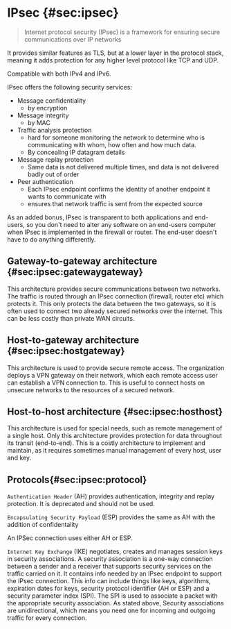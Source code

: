 # IPsec {#sec:ipsec}

> Internet protocol security (IPsec) is a framework for ensuring secure communications over IP
networks

It provides similar features as TLS, but at a lower layer in the protocol stack, meaning it adds
protection for any higher level protocol like TCP and UDP.

Compatible with both IPv4 and IPv6.

IPsec offers the following security services:

- Message confidentiality
    - by encryption
- Message integrity
    - by MAC
- Traffic analysis protection
    - hard for someone monitoring the network to determine who is communicating with whom, how often and how much data.
    - By concealing IP datagram details
- Message replay protection
    - Same data is not delivered multiple times, and data is not delivered badly out of order
- Peer authentication
    - Each IPsec endpoint confirms the identity of another endpoint it wants to communicate with
    - ensures that network traffic is sent from the expected source

As an added bonus, IPsec is transparent to both applications and end-users, so you don't need to
alter any software on an end-users computer when IPsec is implemented in the firewall or router. The
end-user doesn't have to do anything differently.

## Gateway-to-gateway architecture {#sec:ipsec:gatewaygateway}
This architecture provides secure communications between two networks. The traffic is routed through
an IPsec connection (firewall, router etc) which protects it. This only protects the data between
the two gateways, so it is often used to connect two already secured networks over the internet.
This can be less costly than private WAN circuits.

## Host-to-gateway architecture {#sec:ipsec:hostgateway}
This architecture is used to provide secure remote access. The organization deploys a VPN gateway on
their network, which each remote access user can establish a VPN connection to. This is useful to
connect hosts on unsecure networks to the resources of a secured network.

## Host-to-host architecture {#sec:ipsec:hosthost}
This architecture is used for special needs, such as remote management of a single host. Only this
architecture provides protection for data throughout its transit (end-to-end). This is a costly
architecture to implement and maintain, as it requires sometimes manual management of every host, user and key.

## Protocols{#sec:ipsec:protocol}
`Authentication Header` (AH) provides authentication, integrity and replay
protection. It is deprecated and should not be used.

`Encapsulating Security Payload` (ESP) provides the same as AH with the addition of confidentality

An IPSec connection uses either AH or ESP.

`Internet Key Exchange` (IKE) negotiates, creates and manages session keys in security associations.
A security association is a one-way connection between a sender and a receiver that supports
security services on the traffic carried on it. It contains info needed by an IPsec endpoint
to support the IPsec connection.  This info can include things like keys, algorithms, expiration
dates for keys, security protocol identifier (AH or ESP) and a security parameter index (SPI). The
SPI is used to associate a packet with the appropriate security association. As stated above,
Security associations are unidirectional, which means you need one for incoming and outgoing
traffic for every connection.
